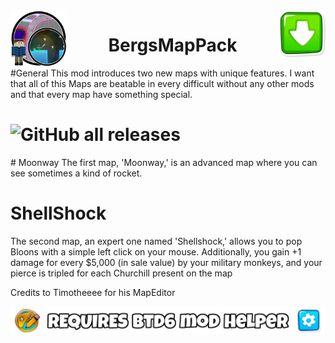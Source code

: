 <a href="https://github.com/Bergbauer22/BergsMapPack/releases/download/v0.1.0/BergsMapPack.dll">
    <img align="left" alt="Icon" height="90" src="Icon.png">
    <img align="right" alt="Download" height="75" src="https://raw.githubusercontent.com/gurrenm3/BTD-Mod-Helper/master/BloonsTD6%20Mod%20Helper/Resources/DownloadBtn.png">
</a>

<h1 align="center">BergsMapPack</h1>

#General
This mod introduces two new maps with unique features. I want that all of this Maps are beatable in every difficult without any other mods and that every map have something special.
<h1 aling="left"><img alt="GitHub all releases" height="25" src="https://img.shields.io/github/downloads/Bergbauer22/BergsMapPack/total?label=Total%20Dowloads"></h1>
# Moonway
The first map, 'Moonway,' is an advanced map where you can see sometimes a kind of rocket. 

# ShellShock
The second map, an expert one named 'Shellshock,' allows you to pop Bloons with a simple left click on your mouse. Additionally, you gain +1 damage for every $5,000 (in sale value) by your military monkeys, and your pierce is tripled for each Churchill present on the map   

Credits to Timotheeee for his MapEditor

[![Requires BTD6 Mod Helper](https://raw.githubusercontent.com/gurrenm3/BTD-Mod-Helper/master/banner.png)](https://github.com/gurrenm3/BTD-Mod-Helper#readme)

